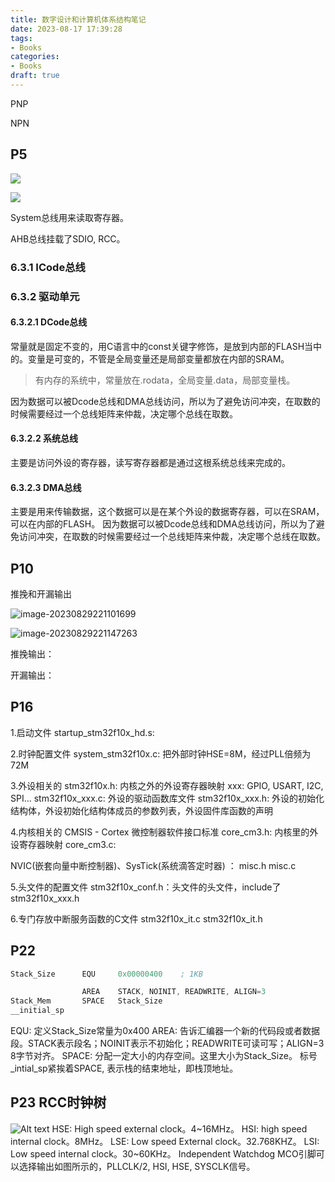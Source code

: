 ```yaml
---
title: 数字设计和计算机体系结构笔记
date: 2023-08-17 17:39:28
tags:
- Books
categories:
- Books
draft: true
---
```


PNP

NPN

## P5

![](https://xyc-1316422823.cos.ap-shanghai.myqcloud.com/20230827204939.png)


![](https://xyc-1316422823.cos.ap-shanghai.myqcloud.com/20230827210915.png)

System总线用来读取寄存器。

AHB总线挂载了SDIO, RCC。

### 6.3.1 ICode总线

### 6.3.2 驱动单元

#### 6.3.2.1 DCode总线

常量就是固定不变的，用C语言中的const关键字修饰，是放到内部的FLASH当中的。变量是可变的，不管是全局变量还是局部变量都放在内部的SRAM。

> 有内存的系统中，常量放在.rodata，全局变量.data，局部变量栈。

 因为数据可以被Dcode总线和DMA总线访问，所以为了避免访问冲突，在取数的时候需要经过一个总线矩阵来仲裁，决定哪个总线在取数。

#### 6.3.2.2 系统总线

主要是访问外设的寄存器，读写寄存器都是通过这根系统总线来完成的。

#### 6.3.2.3 DMA总线

主要是用来传输数据，这个数据可以是在某个外设的数据寄存器，可以在SRAM，可以在内部的FLASH。 因为数据可以被Dcode总线和DMA总线访问，所以为了避免访问冲突，在取数的时候需要经过一个总线矩阵来仲裁，决定哪个总线在取数。

## P10

推挽和开漏输出

![image-20230829221101699](C:\Users\yucheng_xiang\AppData\Roaming\Typora\typora-user-images\image-20230829221101699.png)

![image-20230829221147263](C:\Users\yucheng_xiang\AppData\Roaming\Typora\typora-user-images\image-20230829221147263.png)

推挽输出：

开漏输出：

## P16

1.启动文件
startup_stm32f10x_hd.s:

2.时钟配置文件
system_stm32f10x.c: 把外部时钟HSE=8M，经过PLL倍频为72M

3.外设相关的
stm32f10x.h: 内核之外的外设寄存器映射
xxx: GPIO, USART, I2C, SPI...
stm32f10x_xxx.c: 外设的驱动函数库文件
stm32f10x_xxx.h: 外设的初始化结构体，外设初始化结构体成员的参数列表，外设固件库函数的声明

4.内核相关的
CMSIS - Cortex 微控制器软件接口标准
core_cm3.h: 内核里的外设寄存器映射
core_cm3.c:

NVIC(嵌套向量中断控制器)、SysTick(系统滴答定时器) ：
misc.h
misc.c

5.头文件的配置文件
stm32f10x_conf.h：头文件的头文件，include了stm32f10x_xxx.h

6.专门存放中断服务函数的C文件
stm32f10x_it.c
stm32f10x_it.h

## P22

```asm
Stack_Size      EQU     0x00000400    ; 1KB

                AREA    STACK, NOINIT, READWRITE, ALIGN=3
Stack_Mem       SPACE   Stack_Size
__initial_sp
```

EQU: 定义Stack_Size常量为0x400
AREA: 告诉汇编器一个新的代码段或者数据段。STACK表示段名；NOINIT表示不初始化；READWRITE可读可写；ALIGN=3 8字节对齐。
SPACE: 分配一定大小的内存空间。这里大小为Stack_Size。
标号_intial_sp紧挨着SPACE, 表示栈的结束地址，即栈顶地址。

## P23 RCC时钟树

![Alt text](stm32clock.png)
HSE: High speed external clock。4~16MHz。
HSI: high speed internal clock。8MHz。
LSE: Low speed External clock。32.768KHZ。
LSI: Low speed internal clock。30~60KHz。
Independent Watchdog
MCO引脚可以选择输出如图所示的，PLLCLK/2, HSI, HSE, SYSCLK信号。

